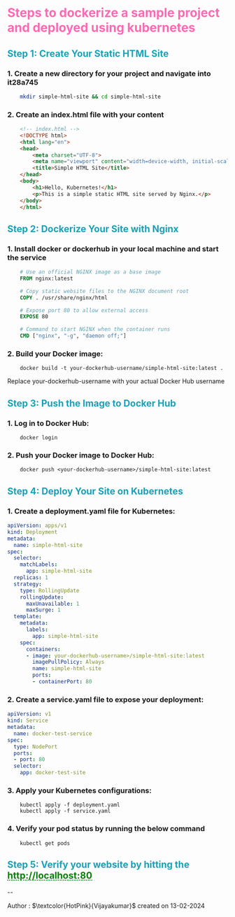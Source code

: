 # <span style="color:HotPink">**Steps to dockerize a sample project and deployed using kubernetes**</span>

## <span style="color:#17a2b8">**Step 1: Create Your Static HTML Site**<span>

### 1. Create a new directory for your project and navigate into it28a745
```bash
    mkdir simple-html-site && cd simple-html-site
```
### 2. Create an index.html file with your content

```html
    <!-- index.html -->
    <!DOCTYPE html>
    <html lang="en">
    <head>
        <meta charset="UTF-8">
        <meta name="viewport" content="width=device-width, initial-scale=1.0">
        <title>Simple HTML Site</title>
    </head>
    <body>
        <h1>Hello, Kubernetes!</h1>
        <p>This is a simple static HTML site served by Nginx.</p>
    </body>
    </html>
```

## <span style="color:#17a2b8">**Step 2: Dockerize Your Site with Nginx**</span>
### 1. Install docker or dockerhub in your local machine and start the service

```dockerfile
    # Use an official NGINX image as a base image
    FROM nginx:latest

    # Copy static website files to the NGINX document root
    COPY . /usr/share/nginx/html

    # Expose port 80 to allow external access
    EXPOSE 80

    # Command to start NGINX when the container runs
    CMD ["nginx", "-g", "daemon off;"]
```

### 2. Build your Docker image:

```
    docker build -t your-dockerhub-username/simple-html-site:latest .
```
Replace your-dockerhub-username with your actual Docker Hub username

## <span style="color:#17a2b8">**Step 3: Push the Image to Docker Hub**</span>

### 1. Log in to Docker Hub:
```
    docker login
```

### 2. Push your Docker image to Docker Hub:

```
    docker push <your-dockerhub-username>/simple-html-site:latest
```

## <span style="color:#17a2b8">**Step 4: Deploy Your Site on Kubernetes**<span>

### 1. Create a deployment.yaml file for Kubernetes:
```yml
apiVersion: apps/v1
kind: Deployment
metadata:
  name: simple-html-site
spec:
  selector:
    matchLabels:
      app: simple-html-site
  replicas: 1
  strategy:
    type: RollingUpdate
    rollingUpdate:
      maxUnavailable: 1
      maxSurge: 1
  template:
    metadata:
      labels:
        app: simple-html-site
    spec:
      containers:
      - image: your-dockerhub-username>/simple-html-site:latest
        imagePullPolicy: Always
        name: simple-html-site
        ports:
        - containerPort: 80
```

### 2. Create a service.yaml file to expose your deployment:

```yml
apiVersion: v1
kind: Service
metadata:
  name: docker-test-service
spec:
  type: NodePort
  ports:
  - port: 80
  selector:
    app: docker-test-site
```

### 3. Apply your Kubernetes configurations:

```
    kubectl apply -f deployment.yaml
    kubectl apply -f service.yaml
```

### 4. Verify your pod status by running the below command

```
    kubectl get pods
```


## <span style="color:#17a2b8">**Step 5: Verify your website by hitting the </span><a href="http://localhost:80" style="color: green; text-decoration: underline;text-decoration-style: dotted;">http://localhost:80**</a><span>


--

Author : $\textcolor{HotPink}{Vijayakumar}$ created on 13-02-2024

